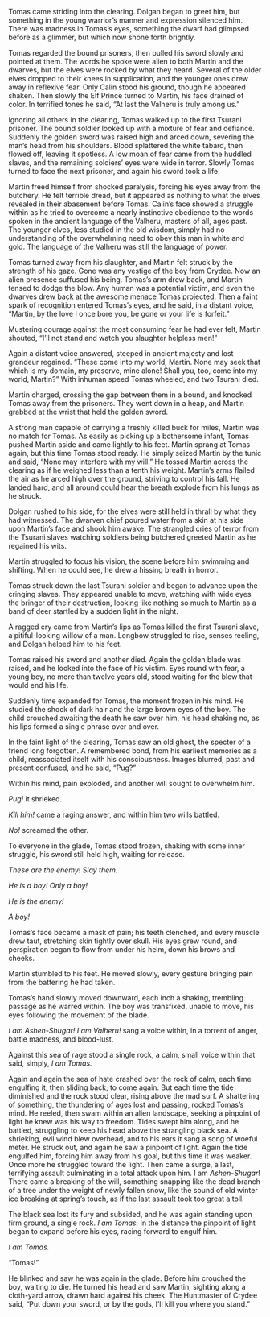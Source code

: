 Tomas came striding into the clearing. Dolgan began to greet him, but something in the young warrior’s manner and expression silenced him. There was madness in Tomas’s eyes, something the dwarf had glimpsed before as a glimmer, but which now shone forth brightly.

Tomas regarded the bound prisoners, then pulled his sword slowly and pointed at them. The words he spoke were alien to both Martin and the dwarves, but the elves were rocked by what they heard. Several of the older elves dropped to their knees in supplication, and the younger ones drew away in reflexive fear. Only Calin stood his ground, though he appeared shaken. Then slowly the Elf Prince turned to Martin, his face drained of color. In terrified tones he said, “At last the Valheru is truly among us.”

Ignoring all others in the clearing, Tomas walked up to the first Tsurani prisoner. The bound soldier looked up with a mixture of fear and defiance. Suddenly the golden sword was raised high and arced down, severing the man’s head from his shoulders. Blood splattered the white tabard, then flowed off, leaving it spotless. A low moan of fear came from the huddled slaves, and the remaining soldiers’ eyes were wide in terror. Slowly Tomas turned to face the next prisoner, and again his sword took a life.

Martin freed himself from shocked paralysis, forcing his eyes away from the butchery. He felt terrible dread, but it appeared as nothing to what the elves revealed in their abasement before Tomas. Calin’s face showed a struggle within as he tried to overcome a nearly instinctive obedience to the words spoken in the ancient language of the Valheru, masters of all, ages past. The younger elves, less studied in the old wisdom, simply had no understanding of the overwhelming need to obey this man in white and gold. The language of the Valheru was still the language of power.

Tomas turned away from his slaughter, and Martin felt struck by the strength of his gaze. Gone was any vestige of the boy from Crydee. Now an alien presence suffused his being. Tomas’s arm drew back, and Martin tensed to dodge the blow. Any human was a potential victim, and even the dwarves drew back at the awesome menace Tomas projected. Then a faint spark of recognition entered Tomas’s eyes, and he said, in a distant voice, “Martin, by the love I once bore you, be gone or your life is forfeit.”

Mustering courage against the most consuming fear he had ever felt, Martin shouted, “I’ll not stand and watch you slaughter helpless men!”

Again a distant voice answered, steeped in ancient majesty and lost grandeur regained. “These come into my world, Martin. None may seek that which is my domain, my preserve, mine alone! Shall you, too, come into my world, Martin?” With inhuman speed Tomas wheeled, and two Tsurani died.

Martin charged, crossing the gap between them in a bound, and knocked Tomas away from the prisoners. They went down in a heap, and Martin grabbed at the wrist that held the golden sword.

A strong man capable of carrying a freshly killed buck for miles, Martin was no match for Tomas. As easily as picking up a bothersome infant, Tomas pushed Martin aside and came lightly to his feet. Martin sprang at Tomas again, but this time Tomas stood ready. He simply seized Martin by the tunic and said, “None may interfere with my will.” He tossed Martin across the clearing as if he weighed less than a tenth his weight. Martin’s arms flailed the air as he arced high over the ground, striving to control his fall. He landed hard, and all around could hear the breath explode from his lungs as he struck.

Dolgan rushed to his side, for the elves were still held in thrall by what they had witnessed. The dwarven chief poured water from a skin at his side upon Martin’s face and shook him awake. The strangled cries of terror from the Tsurani slaves watching soldiers being butchered greeted Martin as he regained his wits.

Martin struggled to focus his vision, the scene before him swimming and shifting. When he could see, he drew a hissing breath in horror.

Tomas struck down the last Tsurani soldier and began to advance upon the cringing slaves. They appeared unable to move, watching with wide eyes the bringer of their destruction, looking like nothing so much to Martin as a band of deer startled by a sudden light in the night.

A ragged cry came from Martin’s lips as Tomas killed the first Tsurani slave, a pitiful-looking willow of a man. Longbow struggled to rise, senses reeling, and Dolgan helped him to his feet.

Tomas raised his sword and another died. Again the golden blade was raised, and he looked into the face of his victim. Eyes round with fear, a young boy, no more than twelve years old, stood waiting for the blow that would end his life.

Suddenly time expanded for Tomas, the moment frozen in his mind. He studied the shock of dark hair and the large brown eyes of the boy. The child crouched awaiting the death he saw over him, his head shaking no, as his lips formed a single phrase over and over.

In the faint light of the clearing, Tomas saw an old ghost, the specter of a friend long forgotten. A remembered bond, from his earliest memories as a child, reassociated itself with his consciousness. Images blurred, past and present confused, and he said, “Pug?”

Within his mind, pain exploded, and another will sought to overwhelm him.

_Pug!_ it shrieked.

_Kill him!_ came a raging answer, and within him two wills battled.

_No!_ screamed the other.

To everyone in the glade, Tomas stood frozen, shaking with some inner struggle, his sword still held high, waiting for release.

_These are the enemy! Slay them._

_He is a boy! Only a boy!_

_He is the enemy!_

_A boy!_

Tomas’s face became a mask of pain; his teeth clenched, and every muscle drew taut, stretching skin tightly over skull. His eyes grew round, and perspiration began to flow from under his helm, down his brows and cheeks.

Martin stumbled to his feet. He moved slowly, every gesture bringing pain from the battering he had taken.

Tomas’s hand slowly moved downward, each inch a shaking, trembling passage as he warred within. The boy was transfixed, unable to move, his eyes following the movement of the blade.

_I am Ashen-Shugar! I am Valheru!_ sang a voice within, in a torrent of anger, battle madness, and blood-lust.

Against this sea of rage stood a single rock, a calm, small voice within that said, simply, _I am Tomas._

Again and again the sea of hate crashed over the rock of calm, each time engulfing it, then sliding back, to come again. But each time the tide diminished and the rock stood clear, rising above the mad surf. A shattering of something, the thundering of ages lost and passing, rocked Tomas’s mind. He reeled, then swam within an alien landscape, seeking a pinpoint of light he knew was his way to freedom. Tides swept him along, and he battled, struggling to keep his head above the strangling black sea. A shrieking, evil wind blew overhead, and to his ears it sang a song of woeful meter. He struck out, and again he saw a pinpoint of light. Again the tide engulfed him, forcing him away from his goal, but this time it was weaker. Once more he struggled toward the light. Then came a surge, a last, terrifying assault culminating in a total attack upon him. I am _Ashen-Shugar_! There came a breaking of the will, something snapping like the dead branch of a tree under the weight of newly fallen snow, like the sound of old winter ice breaking at spring’s touch, as if the last assault took too great a toll.

The black sea lost its fury and subsided, and he was again standing upon firm ground, a single rock. _I am Tomas._ In the distance the pinpoint of light began to expand before his eyes, racing forward to engulf him.

_I am Tomas._

“Tomas!”

He blinked and saw he was again in the glade. Before him crouched the boy, waiting to die. He turned his head and saw Martin, sighting along a cloth-yard arrow, drawn hard against his cheek. The Huntmaster of Crydee said, “Put down your sword, or by the gods, I’ll kill you where you stand.”